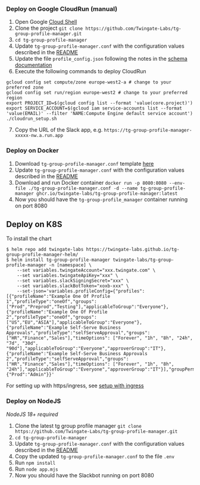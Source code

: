 
### Deploy on Google CloudRun (manual)
1. Open Google [Cloud Shell](https://cloud.google.com/shell)
2. Clone the project `git clone https://github.com/Twingate-Labs/tg-group-profile-manager.git`
3. `cd tg-group-profile-manager`
4. Update `tg-group-profile-manager.conf` with the configuration values described in the [README](../README.md)
5. Update the file `profile_config.json` following the notes in the [schema documentation](./docs/SCHEMA.md)
6. Execute the following commands to deploy CloudRun
```
gcloud config set compute/zone europe-west2-a # change to your preferred zone
gcloud config set run/region europe-west2 # change to your preferred region
export PROJECT_ID=$(gcloud config list --format 'value(core.project)')
export SERVICE_ACCOUNT=$(gcloud iam service-accounts list --format 'value(EMAIL)' --filter 'NAME:Compute Engine default service account')
./cloudrun_setup.sh
```
7. Copy the URL of the Slack app, e.g. `https://tg-group-profile-manager-xxxxx-nw.a.run.app`

### Deploy on Docker
1. Download `tg-group-profile-manager.conf` template [here](../tg-group-profile-manager.conf)
2. Update `tg-group-profile-manager.conf` with the configuration values described in the [README](../README.md)
4. Download and run Docker container `docker run -p 8080:8080 --env-file ./tg-group-profile-manager.conf -d --name tg-group-profile-manager ghcr.io/twingate-labs/tg-group-profile-manager:latest`
5. Now you should have the `tg-group-profile_manager` container running on port 8080

## Deploy on K8S
To install the chart
```shell
$ helm repo add twingate-labs https://twingate-labs.github.io/tg-group-profile-manager-helm/
$ helm install tg-group-profile-manager twingate-labs/tg-group-profile-manager -n [namespace] \
    --set variables.twingateAccount="xxx.twingate.com" \
    --set variables.twingateApiKey="xxx" \
    --set variables.slackSigningSecret="xxx" \
    --set variables.slackBotToken="xoxb-xxx" \
    --set-json='variables.profileConfig={"profiles":[{"profileName":"Example One Of Profile 1","profileType":"oneOf","groups":["Prod","Preprod","Testing"],"applicableToGroup":"Everyone"},{"profileName":"Example One Of Profile 2","profileType":"oneOf","groups":["US","EU","ASIA"],"applicableToGroup":"Everyone"},{"profileName":"Example Self-Serve Business Approvals","profileType":"selfServeApproval","groups":["HR","Finance","Sales"],"timeOptions": ["Forever", "1h", "8h", "24h", "7d", "30d", "90d"],"applicableToGroup":"Everyone","approverGroup":"IT"}, {"profileName":"Example Self-Serve Business Approvals 2","profileType":"selfServeApproval","groups":["HR","Finance","Sales"],"timeOptions": ["Forever", "1h", "8h", "24h"],"applicableToGroup":"Everyone","approverGroup":"IT"}],"groupPermissions":{"Prod":"Admin"}}'
```
For setting up with https/ingress, see [setup with ingress](./WITH_INGRESS.md)

### Deploy on NodeJS
_NodeJS 18+ required_
1. Clone the latest tg group profile manager `git clone https://github.com/Twingate-Labs/tg-group-profile-manager.git`
2. `cd tg-group-profile-manager`
3. Update `tg-group-profile-manager.conf` with the configuration values described in the [README](../README.md)
4. Copy the updated `tg-group-profile-manager.conf` to the file `.env`
5. Run `npm install`
6. Run `node app.mjs`
7. Now you should have the Slackbot running on port 8080

